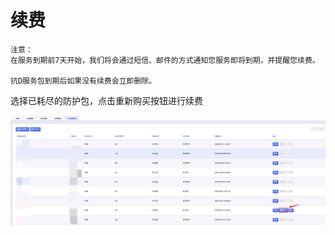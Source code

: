 
# 续费

    注意：
    在服务到期前7天开始，我们将会通过短信、邮件的方式通知您服务即将到期，并提醒您续费。
    
    抗D服务包到期后如果没有续费会立即删除。

选择已耗尽的防护包，点击重新购买按钮进行续费

![](/images/uadssp/opintro/rebuy_adssp.png)

